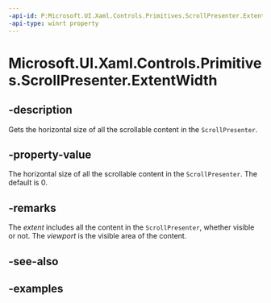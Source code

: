 ```yaml
---
-api-id: P:Microsoft.UI.Xaml.Controls.Primitives.ScrollPresenter.ExtentWidth
-api-type: winrt property
---
```


# Microsoft.UI.Xaml.Controls.Primitives.ScrollPresenter.ExtentWidth

<!--
public double ExtentWidth { get; }
-->


## -description

Gets the horizontal size of all the scrollable content in the `ScrollPresenter`.

## -property-value

The horizontal size of all the scrollable content in the `ScrollPresenter`. The default is 0.

## -remarks

The _extent_ includes all the content in the `ScrollPresenter`, whether visible or not. The _viewport_ is the visible area of the content.


## -see-also

## -examples


